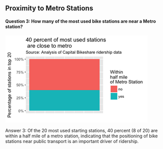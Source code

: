 ## Proximity to Metro Stations

#### Question 3: How many of the most used bike stations are near a Metro station?


![metro.png](plots/metro.png?raw=true "Title")


 Answer 3: Of the 20 most used starting stations, 40 percent (8 of 20) are within a half mile of a metro station, indicating that the positioning of bike stations near public transport is an important driver of ridership. 
